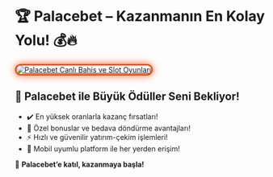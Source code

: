 <h1>🏆 Palacebet – Kazanmanın En Kolay Yolu! 💰🔥</h1>

<a href="https://cutt.ly/PalaceLink" title="Palacebet Bahis ve Casino">
  <img src="https://i.ibb.co/BtMhhf6/g-venligiris.jpg" alt="Palacebet Canlı Bahis ve Slot Oyunları" style="max-width: 100%; border: 3px solid #ff4500; border-radius: 15px; box-shadow: 0px 0px 15px rgba(255, 69, 0, 0.8);">
</a>

<h2>🚀 Palacebet ile Büyük Ödüller Seni Bekliyor!</h2>
<ul>
  <li>✔️ En yüksek oranlarla kazanç fırsatları!</li>
  <li>🎁 Özel bonuslar ve bedava döndürme avantajları!</li>
  <li>⚡️ Hızlı ve güvenilir yatırım-çekim işlemleri!</li>
  <li>📱 Mobil uyumlu platform ile her yerden erişim!</li>
</ul>

<p>💎 <strong>Palacebet’e katıl, kazanmaya başla!</strong></p>

<meta name="description" content="Palacebet ile kazancını artır! Yüksek oranlar, özel bonuslar ve hızlı ödemelerle hemen kazanmaya başla!">
